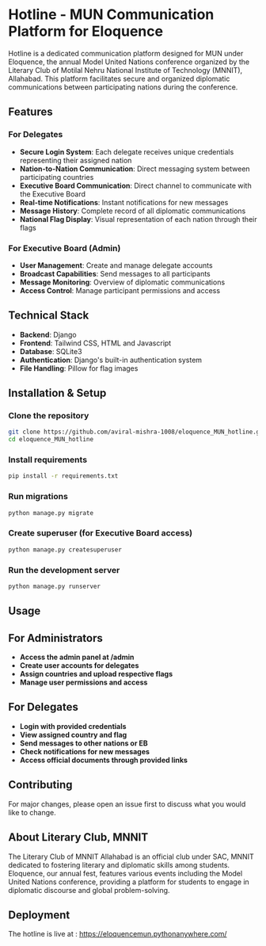 # Hotline - MUN Communication Platform for Eloquence

Hotline is a dedicated communication platform designed for MUN under Eloquence, the annual Model United Nations conference organized by the Literary Club of Motilal Nehru National Institute of Technology (MNNIT), Allahabad. This platform facilitates secure and organized diplomatic communications between participating nations during the conference.

## Features

### For Delegates
- **Secure Login System**: Each delegate receives unique credentials representing their assigned nation
- **Nation-to-Nation Communication**: Direct messaging system between participating countries
- **Executive Board Communication**: Direct channel to communicate with the Executive Board
- **Real-time Notifications**: Instant notifications for new messages
- **Message History**: Complete record of all diplomatic communications
- **National Flag Display**: Visual representation of each nation through their flags

### For Executive Board (Admin)
- **User Management**: Create and manage delegate accounts
- **Broadcast Capabilities**: Send messages to all participants
- **Message Monitoring**: Overview of diplomatic communications
- **Access Control**: Manage participant permissions and access

## Technical Stack
- **Backend**: Django
- **Frontend**: Tailwind CSS, HTML and Javascript
- **Database**: SQLite3
- **Authentication**: Django's built-in authentication system
- **File Handling**: Pillow for flag images

## Installation & Setup

### Clone the repository
```bash
git clone https://github.com/aviral-mishra-1008/eloquence_MUN_hotline.git
cd eloquence_MUN_hotline
```

### Install requirements
```bash
pip install -r requirements.txt
```

### Run migrations
```bash
python manage.py migrate
```

### Create superuser (for Executive Board access)
```bash
python manage.py createsuperuser
```

### Run the development server
```bash
python manage.py runserver
```

## Usage
## For Administrators
- **Access the admin panel at /admin**
- **Create user accounts for delegates**
- **Assign countries and upload respective flags**
- **Manage user permissions and access**

## For Delegates
- **Login with provided credentials**
- **View assigned country and flag**
- **Send messages to other nations or EB**
- **Check notifications for new messages**
- **Access official documents through provided links**

## Contributing
For major changes, please open an issue first to discuss what you would like to change.

## About Literary Club, MNNIT
The Literary Club of MNNIT Allahabad is an official club under SAC, MNNIT dedicated to fostering literary and diplomatic skills among students. 
Eloquence, our annual fest, features various events including the Model United Nations conference, providing a platform for students to engage in diplomatic discourse and global problem-solving.

## Deployment
The hotline is live at : https://eloquencemun.pythonanywhere.com/
